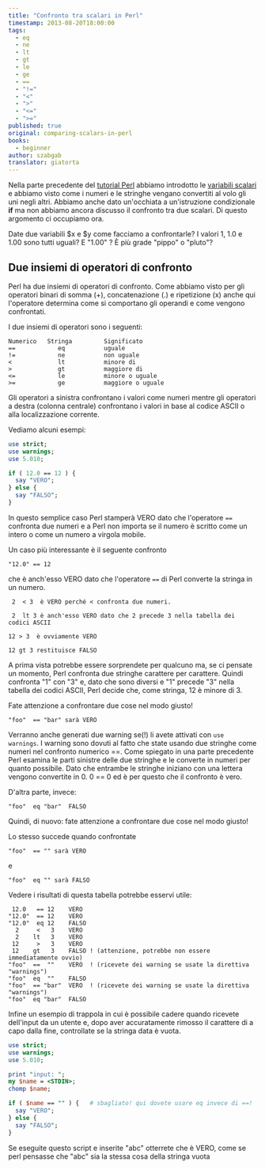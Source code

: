 ```yaml
---
title: "Confronto tra scalari in Perl"
timestamp: 2013-08-20T18:00:00
tags:
  - eq
  - ne
  - lt
  - gt
  - le
  - ge
  - ==
  - "!="
  - "<"
  - ">"
  - "<="
  - ">="
published: true
original: comparing-scalars-in-perl
books:
  - beginner
author: szabgab
translator: giatorta
---
```



Nella parte precedente del [tutorial Perl](/perl-tutorial)
abbiamo introdotto le [variabili scalari](/scalar-variables) e abbiamo visto come i numeri
e le stringhe vengano convertiti al volo gli uni negli altri. Abbiamo anche
dato un'occhiata a un'istruzione condizionale <b>if</b> ma non abbiamo ancora discusso il
confronto tra due scalari. Di questo argomento ci occupiamo ora.


Date due variabili $x e $y come facciamo a confrontarle?
I valori 1, 1.0 e 1.00 sono tutti uguali? E "1.00" ?
È più grade "pippo" o "pluto"?

## Due insiemi di operatori di confronto

Perl ha due insiemi di operatori di confronto. Come abbiamo visto per
gli operatori binari di somma (+), concatenazione (.) e ripetizione (x)
anche qui l'operatore determina come si comportano gli operandi e
come vengono confrontati.

I due insiemi di operatori sono i seguenti:

```
Numerico   Stringa         Significato
==            eq           uguale
!=            ne           non uguale
<             lt           minore di
>             gt           maggiore di
<=            le           minore o uguale
>=            ge           maggiore o uguale
```

Gli operatori a sinistra confrontano i valori come numeri mentre
gli operatori a destra (colonna centrale) confrontano i
valori in base al codice ASCII o alla localizzazione corrente.

Vediamo alcuni esempi:

```perl
use strict;
use warnings;
use 5.010;

if ( 12.0 == 12 ) {
  say "VERO";
} else {
  say "FALSO";
}
```

In questo semplice caso Perl stamperà VERO dato che l'operatore `==` confronta due
numeri e a Perl non importa se il numero è scritto come un intero o come un
numero a virgola mobile.

Un caso più interessante è il seguente confronto

```
"12.0" == 12
```

che è anch'esso VERO dato che l'operatore `==` di Perl converte la stringa in un numero.

```
 2  < 3  è VERO perché < confronta due numeri.

 2  lt 3 è anch'esso VERO dato che 2 precede 3 nella tabella dei codici ASCII

12 > 3  è ovviamente VERO

12 gt 3 restituisce FALSO
```

A prima vista potrebbe essere sorprendete per qualcuno ma, se ci pensate un momento, 
Perl confronta due stringhe carattere per carattere. Quindi confronta "1" con "3"
e, dato che sono diversi e "1" precede "3" nella tabella dei codici ASCII, Perl decide
che, come stringa, 12 è minore di 3.

Fate attenzione a confrontare due cose nel modo giusto!

```
"foo"  == "bar" sarà VERO
```

Verranno anche generati due warning se(!) li avete attivati con `use warnings`.
I warning sono dovuti al fatto che state usando due stringhe come numeri nel confronto numerico ==.
Come spiegato in una parte precedente Perl esamina le parti sinistre delle due stringhe e le converte in numeri per
quanto possibile. Dato che entrambe le stringhe iniziano con una lettera vengono convertite in 0.
0 == 0 ed è per questo che il confronto è vero.

D'altra parte, invece:

```
"foo"  eq "bar"  FALSO
```

Quindi, di nuovo: fate attenzione a confrontare due cose nel modo giusto!

Lo stesso succede quando confrontate

```
"foo"  == "" sarà VERO
```

e

```
"foo"  eq "" sarà FALSO
```


Vedere i risultati di questa tabella potrebbe esservi utile:

```
 12.0   == 12    VERO
"12.0"  == 12    VERO
"12.0"  eq 12    FALSO
  2     <   3    VERO
  2    lt   3    VERO
 12     >   3    VERO
 12    gt   3    FALSO ! (attenzione, potrebbe non essere immediatamente ovvio)
"foo"  ==  ""    VERO  ! (ricevete dei warning se usate la direttiva "warnings")
"foo"  eq  ""    FALSO
"foo"  == "bar"  VERO  ! (ricevete dei warning se usate la direttiva "warnings")
"foo"  eq "bar"  FALSO
```

Infine un esempio di trappola in cui è possibile cadere quando ricevete dell'input da un
utente e, dopo aver accuratamente rimosso il carattere di a capo dalla fine, controllate se la
stringa data è vuota.

```perl
use strict;
use warnings;
use 5.010;

print "input: ";
my $name = <STDIN>;
chomp $name;

if ( $name == "" ) {   # sbagliato! qui dovete usare eq invece di ==!
  say "VERO";
} else {
  say "FALSO";
}
```

Se eseguite questo script e inserite "abc" otterrete che è VERO,
come se perl pensasse che "abc" sia la stessa cosa della stringa vuota


